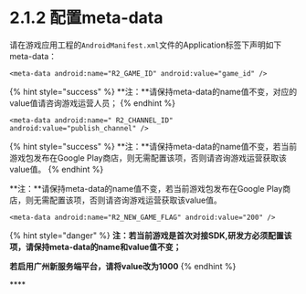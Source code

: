 # 2.1.2 配置meta-data



请在游戏应用工程的`AndroidManifest.xml`文件的Application标签下声明如下meta-data：

```text
<meta-data android:name="R2_GAME_ID" android:value="game_id" />
```

{% hint style="success" %}
**注：**请保持meta-data的name值不变，对应的value值请咨询游戏运营人员；
{% endhint %}

```text
<meta-data android:name=" R2_CHANNEL_ID" android:value="publish_channel" />
```

{% hint style="success" %}
**注：**请保持meta-data的name值不变，若当前游戏包发布在Google Play商店，则无需配置该项，否则请咨询游戏运营获取该value值。
{% endhint %}

**注：**请保持meta-data的name值不变，若当前游戏包发布在Google Play商店，则无需配置该项，否则请咨询游戏运营获取该value值。

```text
<meta-data android:name="R2_NEW_GAME_FLAG" android:value="200" />
```

{% hint style="danger" %}
**注：若当前游戏是首次对接SDK,研发方必须配置该项，请保持meta-data的name和value值不变；**

**若启用广州新服务端平台，请将value改为1000**
{% endhint %}

\*\*\*\*

